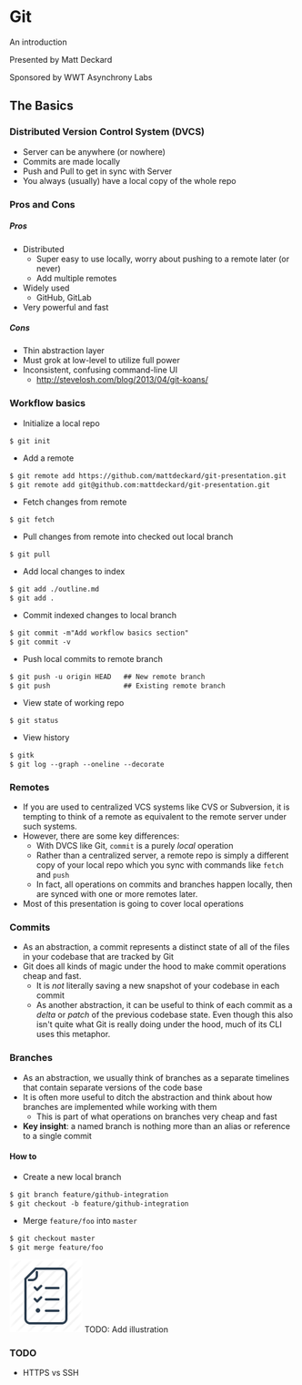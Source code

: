 Git
===
An introduction

Presented by Matt Deckard

Sponsored by WWT Asynchrony Labs

The Basics
----------

### Distributed Version Control System (DVCS)

 * Server can be anywhere (or nowhere)
 * Commits are made locally
 * Push and Pull to get in sync with Server
 * You always (usually) have a local copy of the whole repo

### Pros and Cons

##### Pros
 * Distributed
   * Super easy to use locally, worry about pushing to a remote later (or never)
   * Add multiple remotes
 * Widely used
   * GitHub, GitLab
 * Very powerful and fast

##### Cons
 * Thin abstraction layer
 * Must grok at low-level to utilize full power
 * Inconsistent, confusing command-line UI
   * http://stevelosh.com/blog/2013/04/git-koans/

### Workflow basics
 * Initialize a local repo
```
$ git init
```
 * Add a remote
```
$ git remote add https://github.com/mattdeckard/git-presentation.git
$ git remote add git@github.com:mattdeckard/git-presentation.git
```
 * Fetch changes from remote
```
$ git fetch
```
 * Pull changes from remote into checked out local branch
```
$ git pull
```
 * Add local changes to index
```
$ git add ./outline.md
$ git add .
```
 * Commit indexed changes to local branch
```
$ git commit -m"Add workflow basics section"
$ git commit -v
```
 * Push local commits to remote branch
```
$ git push -u origin HEAD   ## New remote branch
$ git push                  ## Existing remote branch
```
 * View state of working repo
```
$ git status
```
 * View history
```
$ gitk
$ git log --graph --oneline --decorate
```

### Remotes
 * If you are used to centralized VCS systems like CVS or Subversion, it is
 tempting to think of a remote as equivalent to the remote server under such
 systems.
 * However, there are some key differences:
    * With DVCS like Git, `commit` is a purely _local_ operation
    * Rather than a centralized server, a remote repo is simply a different
    copy of your local repo which you sync with commands like
    `fetch` and `push`
    * In fact, all operations on commits and branches happen locally, then
    are synced with one or more remotes later.
 * Most of this presentation is going to cover local operations

### Commits
 * As an abstraction, a commit represents a distinct state of all of the files
 in your codebase that are tracked by Git
 * Git does all kinds of magic under the hood to make commit operations cheap
 and fast.
    * It is _not_ literally saving a new snapshot of your codebase in each
    commit
    * As another abstraction, it can be useful to think of each commit as a
    _delta_ or _patch_ of the previous codebase state. Even though this also
    isn't quite what Git is really doing under the hood, much of its CLI uses
    this metaphor.

### Branches
 * As an abstraction, we usually think of branches as a separate timelines that
 contain separate versions of the code base
 * It is often more useful to ditch the abstraction and think about how branches
 are implemented while working with them
    * This is part of what operations on branches very cheap and fast
 * **Key insight**: a named branch is nothing more than an alias or reference to
 a single commit

#### How to
 * Create a new local branch
```
$ git branch feature/github-integration
$ git checkout -b feature/github-integration
```
 * Merge `feature/foo` into `master`
```
$ git checkout master
$ git merge feature/foo
```

<img src="todo.png"/> TODO: Add illustration



### TODO
 * HTTPS vs SSH

